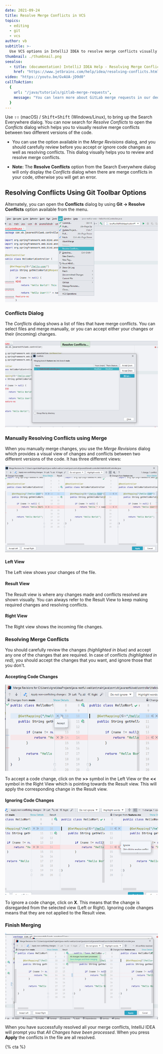 ```yaml
---
date: 2021-09-24
title: Resolve Merge Conflicts in VCS
topics:
  - editing
  - git
  - vcs
author: vb
subtitle: >-
  Use VCS options in IntelliJ IDEA to resolve merge conflicts visually in the editor.
thumbnail: ./thumbnail.png
seealso:
  - title: (documentation) IntelliJ IDEA Help - Resolving Merge Conflicts
    href: "https://www.jetbrains.com/help/idea/resolving-conflicts.html"
video: "https://youtu.be/GvAUA-jD9d0"
callToAction:
  {
    url: "/java/tutorials/gitlab-merge-requests",
    message: "You can learn more about GitLab merge requests in our dedicated tutorial!",
  }
---
```


Use <kbd>⇧⇧</kbd> (macOS) / <kbd>Shift+Shift</kbd> (Windows/Linux), to bring up the Search Everywhere dialog. You can now search for _Resolve Conflicts_ to open the _Conflicts_ dialog which helps you to visually resolve merge conflicts between two different versions of the code.

- You can use the option available in the _Merge Revisions_ dialog, and you should carefully review before you accept or ignore code changes as well as resolving conflicts. This dialog visually helps you to review and resolve merge conflicts.

- **Note:** The **Resolve Conflicts** option from the Search Everywhere dialog will only display the _Conflicts_ dialog when there are merge conflicts in your code, otherwise you will get an error.

## Resolving Conflicts Using Git Toolbar Options

Alternately, you can open the **Conflicts** dialog by using **Git -> Resolve Conflicts** option available from the menu.

![Resolve Conflicts Using Git Toolbar](git-resolve-conflicts-toolbar.png)

### Conflicts Dialog

The _Conflicts_ dialog shows a list of files that have merge conflicts. You can select files and merge manually, or
you can accept either your changes or their (incoming) changes.

![Conflicts Dialog Showing List of Conflicted Files](conflicts-dialog.png)

### Manually Resolving Conflicts using Merge

When you manually merge changes, you use the _Merge Revisions_ dialog which provides a visual view of changes and
conflicts between two different versions of the code. It has three different views:

![Merge Revisions Dialog](merge-revisions-dialog.png)

#### Left View

The Left view shows your changes of the file.

#### Result View

The Result view is where any changes made and conflicts resolved are shown visually. You can always refer to the Result
View to keep making required changes and resolving conflicts.

#### Right View

The Right view shows the incoming file changes.

### Resolving Merge Conflicts

You should carefully review the changes _(highlighted in blue)_ and accept any one of the changes that are required.
In case of conflicts _(highlighted in red)_, you should accept the changes that you want, and ignore those that you
don't.

#### Accepting Code Changes

![Accept Code Change](accept-change.png)

To accept a code change, click on the **>>** symbol in the Left View or the **<<** symbol in the Right View which is
pointing towards the Result view. This will apply the corresponding change in the Result view.

#### Ignoring Code Changes

![Ignore Code Change](ignore-change.png)

To ignore a code change, click on **X**. This means that the change is disregarded from the selected view (Left or
Right). Ignoring code changes means that they are not applied to the Result view.

### Finish Merging

![Save Changes to Finish Merging](finish-merging.png)

When you have successfully resolved all your merge conflicts, IntelliJ IDEA will prompt you that _All Changes have been
processed_. When you press **Apply** the conflicts in the file are all resolved.

{% cta %}
